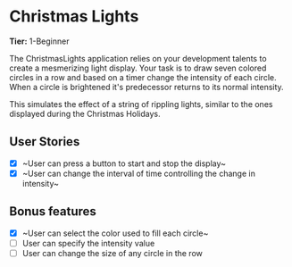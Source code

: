 # Christmas Lights

**Tier:** 1-Beginner

The ChristmasLights application relies on your development talents to create
a mesmerizing light display. Your task is to draw seven colored circles
in a row and based on a timer change the intensity of each circle. When
a circle is brightened it's predecessor returns to its normal intensity.

This simulates the effect of a string of rippling lights, similar to the ones
displayed during the Christmas Holidays.

## User Stories

-   [x] ~User can press a button to start and stop the display~
-   [x] ~User can change the interval of time controlling the change in intensity~

## Bonus features

-   [x] ~User can select the color used to fill each circle~
-   [ ] User can specify the intensity value
-   [ ] User can change the size of any circle in the row
